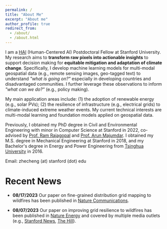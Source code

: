 ```yaml
---
permalink: /
title: "About Me"
excerpt: "About me"
author_profile: true
redirect_from: 
  - /about/
  - /about.html
---
```


I am a [HAI](https://hai.stanford.edu/) (Human-Centered AI) Postdoctoral Fellow at Stanford University. 
My research aims to **transform raw pixels into actionable insights** to support decision making for **equitable mitigation and adaptation of climate change**. 
Specifically, I develop machine learning models for multi-modal geospatial data (e.g., remote sensing images, geo-tagged text) to understand *"what is going on?"* especially in developing countries and disadvantaged communities. I further leverage these observations to inform *"what can we do?"* (e.g., policy making). 

My main application areas include: (1) the adoption of renewable energy (e.g., solar PVs); (2) the resilience of infrastructure (e.g., electrical grids) to climate-induced extreme weather events. 
My current technical interests are multi-modal learning and foundation models applied on geospatial data.

Previously, I obtained my PhD degree in Civil and Environmental Engineering with minor in Computer Science at Stanford in 2022, co-advised by [Prof. Ram Rajagopal](https://profiles.stanford.edu/ram-rajagopal) and [Prof. Arun Majumdar](https://profiles.stanford.edu/arun-majumdar). I obtained my M.S. degree in Mechanical Engineering at Stanford in 2018, and my Bachelor's degree in Energy and Power Engineering from [Tsinghua University](https://www.tsinghua.edu.cn/en/) in 2016. 

Email: zhecheng (at) stanford (dot) edu


Recent News 
======

* **08/17/2023** Our paper on fine-grained distribution grid mapping to wildfires has been published in [Nature Communications](https://www.nature.com/articles/s41467-023-39647-3).

* **08/07/2023** Our paper on improving grid resilience to wildfires has been published in [Nature Energy](https://www.nature.com/articles/s41560-023-01306-8) and covered by multiple media outlets (e.g., [Stanford News](https://news.stanford.edu/2023/08/07/resilient-power-grids/), [The Hill](https://thehill.com/policy/equilibrium-sustainability/4141541-california-undergrounding-approach-leaves-lower-income-populations-disadvantaged/)).



